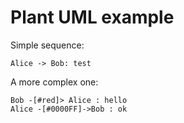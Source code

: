 # Plant UML example


Simple sequence:

```frost:plantuml
Alice -> Bob: test
```


A more complex one:

```frost:plantuml
Bob -[#red]> Alice : hello
Alice -[#0000FF]->Bob : ok
```
